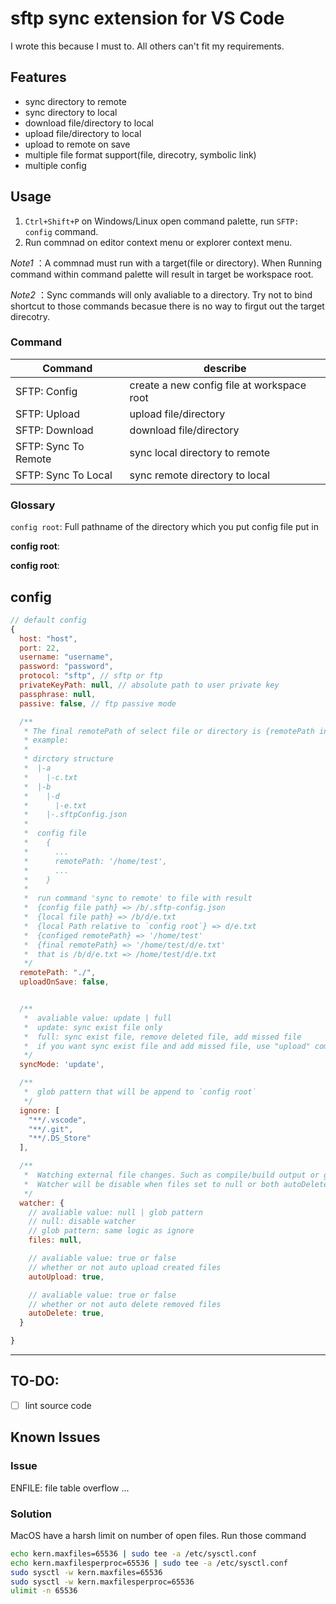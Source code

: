 # sftp sync extension for VS Code
I wrote this because I must to. All others can't fit my requirements.
## Features

* sync directory to remote
* sync directory to local
* download file/directory to local
* upload file/directory to local
* upload to remote on save
* multiple file format support(file, direcotry, symbolic link)
* multiple config

## Usage
1. `Ctrl+Shift+P` on Windows/Linux open command palette, run `SFTP: config` command.
2. Run commnad on editor context menu or explorer context menu.

*Note1* ：A commnad must run with a target(file or directory). When Running command within command palette will result in target be workspace root.

*Note2* ：Sync commands will only avaliable to a directory. Try not to bind shortcut to those commands becasue there is no way to firgut out the target direcotry.

### Command
| Command              | describe                                    |
| -------------------- |---------------------------------------------|
| SFTP: Config         | create a new config file at workspace root  |
| SFTP: Upload         | upload file/directory                       |
| SFTP: Download       | download file/directory                     |
| SFTP: Sync To Remote | sync local directory to remote              |
| SFTP: Sync To Local  | sync remote directory to local              |
  
### Glossary
`config root`: Full pathname of the directory which you put config file put in

**config root**: 

**config root**: 

## config
```js
// default config
{
  host: "host",
  port: 22,
  username: "username",
  password: "password",
  protocol: "sftp", // sftp or ftp
  privateKeyPath: null, // absolute path to user private key
  passphrase: null,
  passive: false, // ftp passive mode

  /**
   * The final remotePath of select file or directory is {remotePath in config file} + {local file Path relative to `config root`}.
   * example:
   *
   * dirctory structure
   *  |-a
   *    |-c.txt
   *  |-b
   *    |-d
   *      |-e.txt
   *    |-.sftpConfig.json
   *  
   *  config file 
   *    {
   *      ...
   *      remotePath: '/home/test',
   *      ...
   *    }
   *    
   *  run command 'sync to remote' to file with result
   *  {config file path} => /b/.sftp-config.json
   *  {local file path} => /b/d/e.txt
   *  {local Path relative to `config root`} => d/e.txt
   *  {configed remotePath} => '/home/test'
   *  {final remotePath} => '/home/test/d/e.txt'
   *  that is /b/d/e.txt => /home/test/d/e.txt
   */ 
  remotePath: "./", 
  uploadOnSave: false,


  /**
   *  avaliable value: update | full
   *  update: sync exist file only
   *  full: sync exist file, remove deleted file, add missed file
   *  if you want sync exist file and add missed file, use "upload" commond!
   */ 
  syncMode: 'update',

  /**
   *  glob pattern that will be append to `config root`
   */ 
  ignore: [
    "**/.vscode",
    "**/.git",
    "**/.DS_Store"
  ],

  /**
   *  Watching external file changes. Such as compile/build output or git branch switching.
   *  Watcher will be disable when files set to null or both autoDelete and autoUpload set to false,
   */
  watcher: {
    // avaliable value: null | glob pattern
    // null: disable watcher
    // glob pattern: same logic as ignore
    files: null, 

    // avaliable value: true or false
    // whether or not auto upload created files
    autoUpload: true,

    // avaliable value: true or false
    // whether or not auto delete removed files
    autoDelete: true,
  }

}
```

-----------------------------------------------------------------------------------------------------------

## TO-DO:

- [ ] lint source code

## Known Issues

### Issue
ENFILE: file table overflow ...
### Solution
MacOS have a harsh limit on number of open files. Run those command
```bash
echo kern.maxfiles=65536 | sudo tee -a /etc/sysctl.conf
echo kern.maxfilesperproc=65536 | sudo tee -a /etc/sysctl.conf
sudo sysctl -w kern.maxfiles=65536
sudo sysctl -w kern.maxfilesperproc=65536
ulimit -n 65536
```

